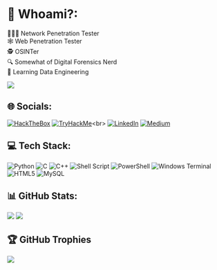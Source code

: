 # 🤔 Whoami?:
👨🏻‍💻 Network Penetration Tester <br>
🕸️ Web Penetration Tester <br>
🕵️ OSINTer <br> 
🔍 Somewhat of Digital Forensics Nerd <br>
🤖 Learning Data Engineering <br>

![](https://media3.giphy.com/media/v1.Y2lkPTc5MGI3NjExZmJwMHNla3pkcTVnZDZ5ZTc4b3Uxcjl1MHVmbXFseG00cW9uYXBnYiZlcD12MV9pbnRlcm5hbF9naWZfYnlfaWQmY3Q9Zw/l0He7R7bYtQPDRziM/giphy.gif)

## 🌐 Socials:
[![HackTheBox](https://www.hackthebox.com/badge/image/824412)](https://app.hackthebox.com/profile/824412)
[![TryHackMe](https://tryhackme-badges.s3.amazonaws.com/livey..png)](https://tryhackme.com/p/livey.)<br>
[![LinkedIn](https://img.shields.io/badge/LinkedIn-%230077B5.svg?logo=linkedin&logoColor=white)](https://linkedin.com/in/akshayrajs) [![Medium](https://img.shields.io/badge/Medium-12100E?logo=medium&logoColor=white)](https://livey.medium.com/) 

## 💻 Tech Stack:
![Python](https://img.shields.io/badge/python-3670A0?style=for-the-badge&logo=python&logoColor=ffdd54) ![C](https://img.shields.io/badge/c-%2300599C.svg?style=for-the-badge&logo=c&logoColor=white) ![C++](https://img.shields.io/badge/c++-%2300599C.svg?style=for-the-badge&logo=c%2B%2B&logoColor=white) ![Shell Script](https://img.shields.io/badge/shell_script-%23121011.svg?style=for-the-badge&logo=gnu-bash&logoColor=white) ![PowerShell](https://img.shields.io/badge/PowerShell-%235391FE.svg?style=for-the-badge&logo=powershell&logoColor=white) ![Windows Terminal](https://img.shields.io/badge/Windows%20Terminal-%234D4D4D.svg?style=for-the-badge&logo=windows-terminal&logoColor=white) ![HTML5](https://img.shields.io/badge/html5-%23E34F26.svg?style=for-the-badge&logo=html5&logoColor=white) ![MySQL](https://img.shields.io/badge/mysql-4479A1.svg?style=for-the-badge&logo=mysql&logoColor=white)

## 📊 GitHub Stats:
![](https://github-readme-stats.vercel.app/api?username=akshayrajs&theme=aura&hide_border=false&include_all_commits=false&count_private=false)
![](https://github-readme-streak-stats.herokuapp.com/?user=akshayrajs&theme=aura&hide_border=false)<br/>

## 🏆 GitHub Trophies
![](https://github-profile-trophy.vercel.app/?username=akshayrajs&theme=radical&no-frame=false&no-bg=true&margin-w=4)

